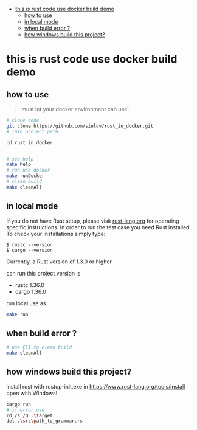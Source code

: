 <!-- TOC -->

- [this is rust code use docker build demo](#this-is-rust-code-use-docker-build-demo)
  - [how to use](#how-to-use)
  - [in local mode](#in-local-mode)
  - [when build error ?](#when-build-error-)
  - [how windows build this project?](#how-windows-build-this-project)

<!-- /TOC -->

# this is rust code use docker build demo

## how to use

> must let your docker environment can use!

```sh
# clone code
git clone https://github.com/sinlov/rust_in_docker.git
# into project path

cd rust_in_docker


# see help
make help
# run use docker
make runDocker
# clean build
make cleanAll
```

## in local mode

If you do not have Rust setup, please visit [rust-lang.org](https://www.rust-lang.org/) for operating specific instructions.
In order to run the test case you need Rust installed. To check your installations simply type:

```
$ rustc --version
$ cargo --version
```

Currently, a Rust version of 1.3.0 or higher

can run this project version is

- rustc 1.36.0
- cargo 1.36.0

run local use as

```sh
make run
```

## when build error ?

```sh
# use CLI to clean build
make cleanAll
```

## how windows build this project?

install rust with rustup-init.exe in https://www.rust-lang.org/tools/install open with Windows!

```bash
cargo run
# if error use
rd /s /Q .\target
del .\src\path_to_grammar.rs
```
